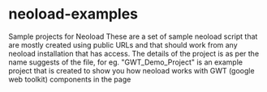 # neoload-examples
Sample projects for Neoload
These are a set of sample neoload script that are mostly created using public URLs and that should work from any neoload installation that has access.
The details of the project is as per the name suggests of the file, for eg. "GWT_Demo_Project" is an example project that is created to show you how neoload works with
GWT (google web toolkit) components in the page
